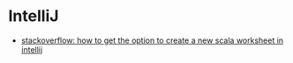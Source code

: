 # IntelliJ
- [stackoverflow: how to get the option to create a new scala worksheet in intellij](https://stackoverflow.com/questions/36867112/how-to-get-the-option-to-create-a-new-scala-worksheet-in-intellij)
